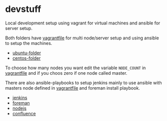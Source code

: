 # devstuff
Local development setup using vagrant for virtual machines and ansible for server setup.

Both folders have [vagrantfile](ubuntu/Vagrant) for multi node/server setup and using ansible to setup the machines.
- [ubuntu-folder](ubuntu)
- [centos-folder](ubuntu)

To choose how many nodes you want edit the variable `NODE_COUNT` in [vagrantfile](ubuntu/Vagrant) and if you choos zero if one node called master.

There are also ansible-playbooks to setup jenkins mainly to use ansible with masters node defined in [vagrantfile](ubuntu/Vagrant) and foreman install playbook.

- [jenkins](jenkins)
- [foreman](foreman)
- [nodejs](node-install.yml)
- [confluence](confluence)
